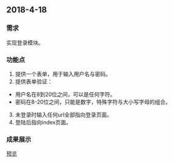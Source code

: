 ## 2018-4-18

### 需求

实现登录模块。

### 功能点

1. 提供一个表单，用于输入用户名与密码。
2. 提供表单验证：
  * 用户名在8到20位之间，可以是任何字符。
  * 密码在8-20位之间，只能是数字，特殊字符与大小写字母的组合。
3. 未登录时输入任何url全部指向登录页面。
4. 登陆后指向index页面。

###  成果展示
   [预览](https://move-up.github.io/vue-study-note/dist/login)